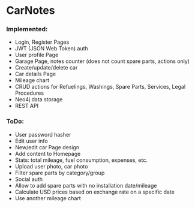 # CarNotes

### Implemented:
- Login, Register Pages
- JWT (JSON Web Token) auth
- User profile Page
- Garage Page, notes counter (does not count spare parts, actions only)
- Create/update/delete car
- Car details Page
- Mileage chart
- CRUD actions for Refuelings, Washings, Spare Parts, Services, Legal Procedures
- Neo4j data storage
- REST API

### ToDo:
- User password hasher
- Edit user info
- New/edit car Page design
- Add content to Homepage
- Stats: total mileage, fuel consumption, expenses, etc.
- Upload user photo, car photo
- Filter spare parts by category/group
- Social auth
- Allow to add spare parts with no installation date/mileage
- Calculate USD prices based on exchange rate on a specific date
- Use another mileage chart
